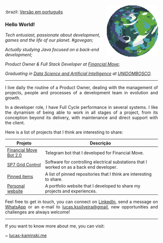 <a href="https://deep-fold.itch.io/pixel-planet-generator">
  <img align="right" src="./img/planet.gif" width="170px" height="170px" alt="Planet gerated by the Pixel Planet Generator"/>
</a>

<p>
    :brazil: <a href="./README.portuguese.md">Versão em português</a>
</p>

### Hello World!

<p>
<em>
Tech entusiast, passionate about development, games and the life of our planet. #govegan;
</em>
</p>

<p>
<em>
Actually studying Java focused on a back-end development;
</em>
</p>

<p>
<em>
Product Owner & Full Stack Developer at <a href="https://financialmove.com.br/">Financial Move</a>;
</em>
</p>

<p>
<em>
Graduating in <a href="https://unidombosco.edu.br/cursos/ead/ciencia-de-dados-e-inteligencia-artificial/">Data Science and Artificial Intelligence</a> at <a href="https://unidombosco.edu.br/">UNIDOMBOSCO</a>.
</em>
</p>

---

<p align="justify">
I live daily the routine of a Product Owner, dealing with the management of projects, people and processes of a development team in evolution and growth.
</p>

<p align="justify">
In a developer role, I have Full Cycle performance in several systems. I like the dynamism of being able to work in all stages of a project, from its conception beyond its delivery, with maintenance and direct support with the client.
</p>

<p align="justify">
Here is a list of projects that I think are interesting to share:
</p>

| Projeto                                                                                                                    | Descrição                                                                                 |
| -------------------------------------------------------------------------------------------------------------------------- | ----------------------------------------------------------------------------------------- |
| <a href="https://t.me/FinancialMoveBot">Financial Move Bot 2.0</a>                                                         | Telegram bot that I developed for Financial Move.                                         |
| <a href="https://www.siemens.com/global/en/products/energy/grid-software/operation/grid-control.html">SP7 Grid Control</a> | Software for controlling electrical substations that I worked on as a back end developer. |
| <a href=".js-pinned-items-reorder-container"> Pinned items</a>                                                             | A list of pinned repositories that I think are interesting to share.                      |
| <a href="https://www.lucas-kaminski.me"> Personal website</a>                                                              | A portfolio website that I developed to share my projects and experiences.                |

<p align="justify">
Feel free to get in touch, you can connect on <a href="https://www.linkedin.com/in/lucas-kaminski/">LinkedIn</a>, send a message on <a href="https://api.whatsapp.com/send/?phone=5541998119091">WhatsApp</a> or an e-mail to <a href="mailto:lucas.kssilveira@gmail.com">lucas.kssilveira@gmail</a>, new opportunities and challenges are always welcome!
</p>

---

<p align="justify">
If you want to know more about me, you can visit:

~ <a href="https://www.lucas-kaminski.me">lucas-kaminski.me</a>

</p>
